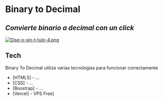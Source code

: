 # Binary to Decimal
## _Convierte binario a decimal con un click_
[![Dise-o-sin-t-tulo-4.png](https://i.postimg.cc/7YgbqgB7/Dise-o-sin-t-tulo-4.png)](https://postimg.cc/PP5d48nr)

## Tech

Binary To Decimal utiliza varias tecnologias para funcionar correctamente 

- [HTML5] - ...
- [CSS] - ...
- [Boostrap] - ...
- [Vercel] - VPS Free]

